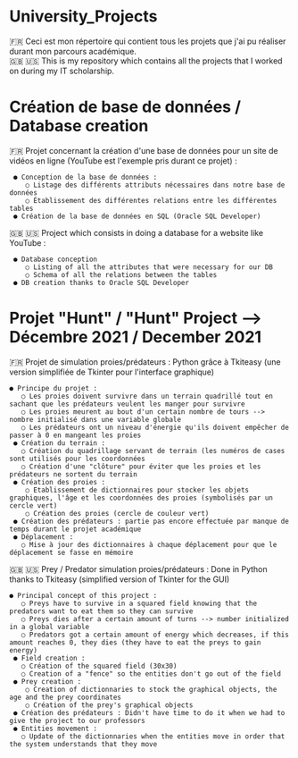# University_Projects
🇫🇷 Ceci est mon répertoire qui contient tous les projets que j'ai pu réaliser durant mon parcours académique.     
🇬🇧 🇺🇸 This is my repository which contains all the projects that I worked on during my IT scholarship. 

# Création de base de données / Database creation 
🇫🇷  Projet concernant la création d'une base de données pour un site de vidéos en ligne (YouTube est l'exemple pris durant ce projet) :
     
     ● Conception de la base de données :
        ○ Listage des différents attributs nécessaires dans notre base de données
        ○ Établissement des différentes relations entre les différentes tables
     ● Création de la base de données en SQL (Oracle SQL Developer)

🇬🇧 🇺🇸 Project which consists in doing a database for a website like YouTube :
     
     ● Database conception 
        ○ Listing of all the attributes that were necessary for our DB 
        ○ Schema of all the relations between the tables
     ● DB creation thanks to Oracle SQL Developer
    
# Projet "Hunt" / "Hunt" Project --> Décembre 2021 / December 2021
🇫🇷 Projet de simulation proies/prédateurs : Python grâce à Tkiteasy (une version simplifiée de Tkinter pour l'interface graphique)
    
    ● Principe du projet : 
       ○ Les proies doivent survivre dans un terrain quadrillé tout en sachant que les prédateurs veulent les manger pour survivre
       ○ Les proies meurent au bout d'un certain nombre de tours --> nombre initialisé dans une variable globale
       ○ Les prédateurs ont un niveau d'énergie qu'ils doivent empêcher de passer à 0 en mangeant les proies
     ● Création du terrain :
       ○ Création du quadrillage servant de terrain (les numéros de cases sont utilisés pour les coordonnées
       ○ Création d'une "clôture" pour éviter que les proies et les prédateurs ne sortent du terrain 
     ● Création des proies :
        ○ Etablissement de dictionnaires pour stocker les objets graphiques, l'âge et les coordonnées des proies (symbolisés par un cercle vert)
        ○ Création des proies (cercle de couleur vert)
     ● Création des prédateurs : partie pas encore effectuée par manque de temps durant le projet académique
     ● Déplacement :
       ○ Mise à jour des dictionnaires à chaque déplacement pour que le déplacement se fasse en mémoire

🇬🇧 🇺🇸 Prey / Predator simulation proies/prédateurs : Done in Python thanks to Tkiteasy (simplified version of Tkinter for the GUI)
    
    ● Principal concept of this project : 
       ○ Preys have to survive in a squared field knowing that the predators want to eat them so they can survive
       ○ Preys dies after a certain amount of turns --> number initialized in a global variable
       ○ Predators got a certain amount of energy which decreases, if this amount reaches 0, they dies (they have to eat the preys to gain energy)
     ● Field creation :
       ○ Création of the squared field (30x30)
       ○ Creation of a "fence" so the entities don't go out of the field
     ● Prey creation :
        ○ Creation of dictionnaries to stock the graphical objects, the age and the prey coordinates 
        ○ Création of the prey's graphical objects
     ● Création des prédateurs : Didn't have time to do it when we had to give the project to our professors
     ● Entities movement :
       ○ Update of the dictionnaries when the entities move in order that the system understands that they move 
